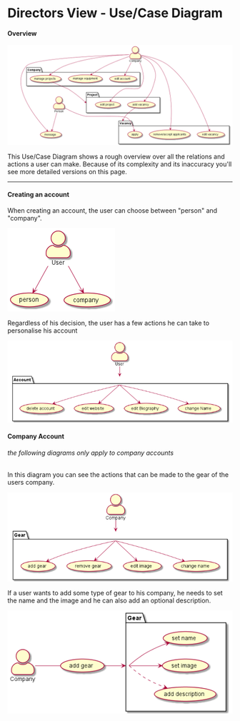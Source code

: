 # Directors View - Use/Case Diagram
#### Overview
![UseCaseDiagram](img/ucd_big.png)

This Use/Case Diagram shows a rough overview over all the relations and actions a user can make. 
Because of its complexity and its inaccuracy you'll see more detailed versions on this page.

---
#### Creating an account

When creating an account, the user can choose between "person" and "company".

![UseCaseDiagram](img/ucd1.png)

Regardless of his decision, the user has a few actions he can take to personalise his account

![UseCaseDiagram](img/ucd2.png)

#### Company Account
###### the following diagrams only apply to company accounts

In this diagram you can see the actions that can be made to the gear of the users company.

![UseCaseDiagram](img/ucd3.png)

If a user wants to add some type of gear to his company, he needs to set the name and the image
and he can also add an optional description.

![UseCaseDiagram](img/ucd4.png)
